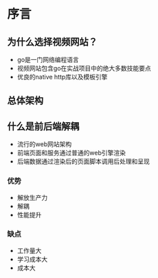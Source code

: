 # 序言

## 为什么选择视频网站？

- go是一门网络编程语言
- 视频网站包含go在实战项目中的绝大多数技能要点
- 优良的native http库以及模板引擎

## 总体架构

## 什么是前后端解耦

- 流行的web网站架构
- 前端页面和服务通过普通的web引擎渲染
- 后端数据通过渲染后的页面脚本调用后处理和呈现

### 优势

- 解放生产力
- 解耦
- 性能提升

### 缺点

- 工作量大
- 学习成本大
- 成本大
